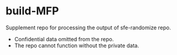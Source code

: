 # build-MFP

Supplement repo for processing the output of sfe-randomize repo. 
* Confidential data omitted from the repo. 
* The repo cannot function without the private data.
